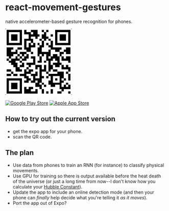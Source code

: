 # react-movement-gestures
native accelerometer-based gesture recognition for phones.

![Current Version](img/expoQRcode.png)

<a href="https://play.google.com/store/apps/details?id=host.exp.exponent&amp;referrer=www">![Google Play Store](https://d30j33t1r58ioz.cloudfront.net/static/download-google.png?dc974f415c487bead0424e11b092defa)</a>
<a href="https://itunes.apple.com/app/apple-store/id982107779?ct=www&amp;mt=8">![Apple App Store](https://d30j33t1r58ioz.cloudfront.net/static/download-apple.png?dc974f415c487bead0424e11b092defa)</a>

## How to try out the current version
- get the expo app for your phone.
- scan the QR code.

## The plan
- Use data from phones to train an RNN (for instance) to classify physical movements.
- Use GPU for training so there is output available before the heat death of the universe (or just a long time from now--I don't know how you calculate your [Hubble Constant](https://en.wikipedia.org/wiki/Hubble%27s_law#Determining_the_Hubble_constant)).
- Update the app to include an online detection mode (and then your phone can _finally_ help decide what you're telling it _as it moves_).
- Port the app out of Expo?
